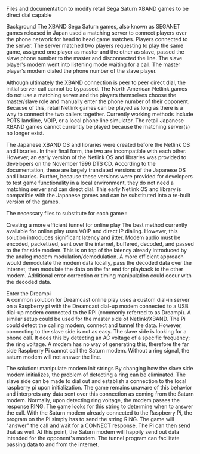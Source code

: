 Files and documentation to modify retail Sega Saturn XBAND games to be direct dial capable

Background
  The XBAND Sega Saturn games, also known as SEGANET games released in Japan used a matching server to connect players over the phone network for head to head game matches. Players connected to the server. The server matched two players requesting to play the same game, assigned one player as master and the other as slave, passed the slave phone number to the master and disconnected the line. The slave player's modem went into listening mode waiting for a call. The master player's modem dialed the phone number of the slave player.
  
  Although ultimately the XBAND connection is peer to peer direct dial, the initial server call cannot be bypassed. The North American Netlink games do not use a matching server and the players themselves choose the master/slave role and manually enter the phone number of their opponent. Because of this, retail Netlink games can be played as long as there is a way to connect the two callers together. Currently working methods include POTS landline, VOIP, or a local phone line simulator. The retail Japanese XBAND games cannot currently be played because the matching server(s) no longer exist. 
  
  The Japanese XBAND OS and libraries were created before the Netlink OS and libraries. In their final form, the two are incompatible with each other. However, an early version of the Netlink OS and libraries was provided to developers on the November 1996 DTS CD. According to the documentation, these are largely translated versions of the Japanese OS and libraries. Further, because these versions were provided for developers to test game functionality in a local environment, they do not need a matching server and can direct dial. This early Netlink OS and library is compatible with the Japanese games and can be substituted into a re-built version of the games.
  
  The necessary files to substitute for each game :
  
  Creating a more efficient tunnel for online play
    The best method currently available for online play uses VOIP and direct IP dialing. However, this solution introduces significant latency and jitter. Modem audio must be encoded, packetized, sent over the internet, buffered, decoded, and passed to the far side modem. This is on top of the latency already introduced by the analog modem modulation/demodulation. A more efficient approach would demodulate the modem data locally, pass the decoded data over the internet, then modulate the data on the far end for playback to the other modem. Additional error correction or timing manipulation could occur with the decoded data. 
    
Enter the Dreampi    
    A common solution for Dreamcast online play uses a custom dial-in server on a Raspberry pi with the Dreamcast dial-up modem connected to a USB dial-up modem connected to the RPi (commonly referred to as Dreampi). A similar setup could be used for the master side of Netlink/XBAND. The Pi could detect the calling modem, connect and tunnel the data. However, connecting to the slave side is not as easy. The slave side is looking for a phone call. It does this by detecting an AC voltage of a specific frequency; the ring voltage. A modem has no way of generating this, therefore the far side Raspberry Pi cannot call the Saturn modem. Without a ring signal, the saturn modem will not answer the line.
    
The solution: manipulate modem init strings
  By changing how the slave side modem initializes, the problem of detecting a ring can be eliminated. The slave side can be made to dial out and establish a connection to the local raspberry pi upon initialization. The game remains unaware of this behavior and interprets any data sent over this connection as coming from the Saturn modem. Normally, upon detecting ring voltage, the modem passes the response RING. The game looks for this string to determine when to answer the call. With the Saturn modem already connected to the Raspberry Pi, the program on the Pi simply has to send the string RING. The game will "answer" the call and wait for a CONNECT response. The Pi can then send that as well. At this point, the Saturn modem will happily send out data intended for the opponent's modem. The tunnel program can facilitate passing data to and from the internet.
